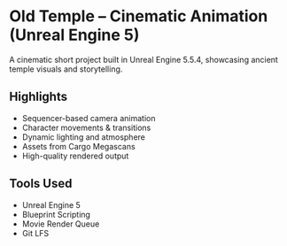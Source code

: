 # Old Temple – Cinematic Animation (Unreal Engine 5)

A cinematic short project built in Unreal Engine 5.5.4, showcasing ancient temple visuals and storytelling.

## Highlights
- Sequencer-based camera animation
- Character movements & transitions
- Dynamic lighting and atmosphere
- Assets from Cargo Megascans
- High-quality rendered output

## Tools Used
- Unreal Engine 5
- Blueprint Scripting
- Movie Render Queue
- Git LFS
